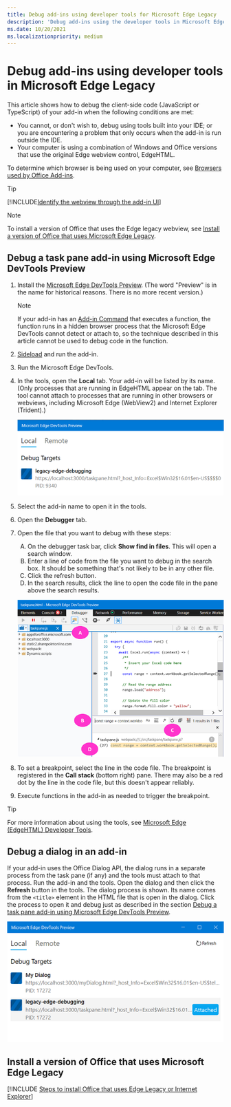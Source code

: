 ```yaml
---
title: Debug add-ins using developer tools for Microsoft Edge Legacy
description: 'Debug add-ins using the developer tools in Microsoft Edge Legacy'
ms.date: 10/20/2021
ms.localizationpriority: medium
---
```


# Debug add-ins using developer tools in Microsoft Edge Legacy

This article shows how to debug the client-side code (JavaScript or TypeScript) of your add-in when the following conditions are met:

- You cannot, or don't wish to, debug using tools built into your IDE; or you are encountering a problem that only occurs when the add-in is run outside the IDE.
- Your computer is using a combination of Windows and Office versions that use the original Edge webview control, EdgeHTML.

To determine which browser is being used on your computer, see [Browsers used by Office Add-ins](../concepts/browsers-used-by-office-web-add-ins.md). 

> [!TIP]
> [!INCLUDE[Identify the webview through the add-in UI](../includes/identify-webview-in-ui.md)]

> [!NOTE]
> To install a version of Office that uses the Edge legacy webview, see [Install a version of Office that uses Microsoft Edge Legacy](#install-a-version-of-office-that-uses-microsoft-edge-legacy).

## Debug a task pane add-in using Microsoft Edge DevTools Preview

1. Install the [Microsoft Edge DevTools Preview](https://www.microsoft.com/p/microsoft-edge-devtools-preview/9mzbfrmz0mnj?activetab=pivot%3Aoverviewtab). (The word "Preview" is in the name for historical reasons. There is no more recent version.)

   > [!NOTE]
   > If your add-in has an [Add-in Command](../design/add-in-commands.md) that executes a function, the function runs in a hidden browser process that the Microsoft Edge DevTools cannot detect or attach to, so the technique described in this article cannot be used to debug code in the function.

1. [Sideload](sideload-office-add-ins-for-testing.md) and run the add-in.
1. Run the Microsoft Edge DevTools.
1. In the tools, open the **Local** tab. Your add-in will be listed by its name. (Only processes that are running in EdgeHTML appear on the tab. The tool cannot attach to processes that are running in other browsers or webviews, including Microsoft Edge (WebView2) and Internet Explorer (Trident).)

   ![Screenshot of Edge DevTools showing a process named legacy-edge-debugging.](../images/edge-devtools-with-add-in-process.png)

5. Select the add-in name to open it in the tools.
6. Open the **Debugger** tab.
7. Open the file that you want to debug with these steps:

   <ol type="A">
      <li>On the debugger task bar, click <b>Show find in files</b>. This will open a search window.</li>
      <li>Enter a line of code from the file you want to debug in the search box. It should be something that's not likely to be in any other file.</li>
      <li>Click the refresh button.</li>
      <li>In the search results, click the line to open the code file in the pane above the search results.</li>
   </ol>

   ![Screenshot of Edge DevTools debugging tab with 4 parts labelled A through D.](../images/open-file-in-edge-devtools.png)

8. To set a breakpoint, select the line in the code file. The breakpoint is registered in the **Call stack** (bottom right) pane. There may also be a red dot by the line in the code file, but this doesn't appear reliably.
9. Execute functions in the add-in as needed to trigger the breakpoint.

> [!TIP]
> For more information about using the tools, see [Microsoft Edge (EdgeHTML) Developer Tools](https://docs.microsoft.com/en-us/archive/microsoft-edge/legacy/developer/devtools-guide/).

## Debug a dialog in an add-in

If your add-in uses the Office Dialog API, the dialog runs in a separate process from the task pane (if any) and the tools must attach to that process. Run the add-in and the tools. Open the dialog and then click the **Refresh** button in the tools. The dialog process is shown. Its name comes from the `<title>` element in the HTML file that is open in the dialog. Click the process to open it and debug just as described in the section [Debug a task pane add-in using Microsoft Edge DevTools Preview](#debug-a-task-pane-add-in-using-microsoft-edge-devtools-preview).

   ![Screenshot of Edge DevTools showing a process named My Dialog](../images/edge-devtools-with-add-in-and-dialog-processes.png)

## Install a version of Office that uses Microsoft Edge Legacy

[!INCLUDE [Steps to install Office that uses Edge Legacy or Internet Explorer](../includes/install-office-that-uses-legacy-edge-or-ie.md)]